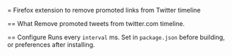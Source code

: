 = Firefox extension to remove promoted links from Twitter timeline

== What
Remove promoted tweets from twitter.com timeline.

== Configure
Runs every `interval` ms. Set in `package.json` before building, or preferences after installing.

